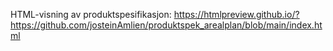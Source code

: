 HTML-visning av produktspesifikasjon: https://htmlpreview.github.io/?https://github.com/josteinAmlien/produktspek_arealplan/blob/main/index.html
